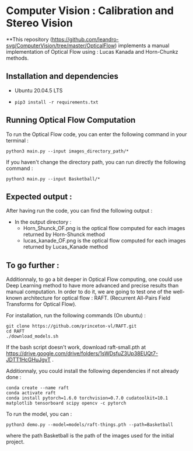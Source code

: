 # Computer Vision : Calibration and Stereo Vision

**This repository (https://github.com/leandro-svg/ComputerVision/tree/master/OpticalFlow) implements a manual implementation of Optical Flow using  : Lucas Kanada and Horn-Chunkz methods.

 ## Installation and dependencies
 -  Ubuntu 20.04.5 LTS

- ```
  pip3 install -r requirements.txt
  ```


 ## Running Optical Flow Computation 
To run the Optical Flow code, you can enter the following command in your terminal : 
```
python3 main.py --input images_directory_path/* 
```
If you haven't change the directory path, you can run directly the following command :

```
python3 main.py --input Basketball/*
```



## Expected output : 
After having run the code, you can find the following output :
- In the output directory : 
    - Horn_Shunck_OF.png is the optical flow computed for each images returned by Horn-Shunck method
    - lucas_kanade_OF.png is the optical flow computed for each images returned by Lucas_Kanade method


## To go further : 
Additionnaly, to go a bit deeper in Optical Flow computing, one could use Deep Learning method to have more advanced and precise results than manual computation. 
In order to do it, we are going to test one of the well-known architecture for optical flow : RAFT. (Recurrent All-Pairs Field Transforms for
Optical Flow). 

For installation, run the following commands (On ubuntu) : 
```
git clone https://github.com/princeton-vl/RAFT.git
cd RAFT
./download_models.sh 

```
If the bash script doesn't work, download raft-small.pth at https://drive.google.com/drive/folders/1sWDsfuZ3Up38EUQt7-JDTT1HcGHuJgvT .

Additionnaly, you could install the following dependencies if not already done :
```
conda create --name raft
conda activate raft
conda install pytorch=1.6.0 torchvision=0.7.0 cudatoolkit=10.1 matplotlib tensorboard scipy opencv -c pytorch
```


To run the model, you can : 
```
python3 demo.py --model=models/raft-things.pth --path=Basketball
```
where the path Basketball is the path of the images used for the initial project.